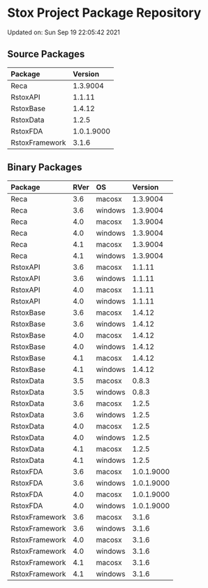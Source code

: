# Stox Project Package Repository


Updated on: Sun Sep 19 22:05:42 2021
## Source Packages

|Package        |Version    |
|:--------------|:----------|
|Reca           |1.3.9004   |
|RstoxAPI       |1.1.11     |
|RstoxBase      |1.4.12     |
|RstoxData      |1.2.5      |
|RstoxFDA       |1.0.1.9000 |
|RstoxFramework |3.1.6      |

## Binary Packages

|Package        |RVer |OS      |Version    |
|:--------------|:----|:-------|:----------|
|Reca           |3.6  |macosx  |1.3.9004   |
|Reca           |3.6  |windows |1.3.9004   |
|Reca           |4.0  |macosx  |1.3.9004   |
|Reca           |4.0  |windows |1.3.9004   |
|Reca           |4.1  |macosx  |1.3.9004   |
|Reca           |4.1  |windows |1.3.9004   |
|RstoxAPI       |3.6  |macosx  |1.1.11     |
|RstoxAPI       |3.6  |windows |1.1.11     |
|RstoxAPI       |4.0  |macosx  |1.1.11     |
|RstoxAPI       |4.0  |windows |1.1.11     |
|RstoxBase      |3.6  |macosx  |1.4.12     |
|RstoxBase      |3.6  |windows |1.4.12     |
|RstoxBase      |4.0  |macosx  |1.4.12     |
|RstoxBase      |4.0  |windows |1.4.12     |
|RstoxBase      |4.1  |macosx  |1.4.12     |
|RstoxBase      |4.1  |windows |1.4.12     |
|RstoxData      |3.5  |macosx  |0.8.3      |
|RstoxData      |3.5  |windows |0.8.3      |
|RstoxData      |3.6  |macosx  |1.2.5      |
|RstoxData      |3.6  |windows |1.2.5      |
|RstoxData      |4.0  |macosx  |1.2.5      |
|RstoxData      |4.0  |windows |1.2.5      |
|RstoxData      |4.1  |macosx  |1.2.5      |
|RstoxData      |4.1  |windows |1.2.5      |
|RstoxFDA       |3.6  |macosx  |1.0.1.9000 |
|RstoxFDA       |3.6  |windows |1.0.1.9000 |
|RstoxFDA       |4.0  |macosx  |1.0.1.9000 |
|RstoxFDA       |4.0  |windows |1.0.1.9000 |
|RstoxFramework |3.6  |macosx  |3.1.6      |
|RstoxFramework |3.6  |windows |3.1.6      |
|RstoxFramework |4.0  |macosx  |3.1.6      |
|RstoxFramework |4.0  |windows |3.1.6      |
|RstoxFramework |4.1  |macosx  |3.1.6      |
|RstoxFramework |4.1  |windows |3.1.6      |
